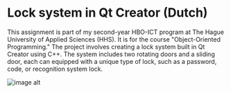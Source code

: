 # Lock system in Qt Creator (Dutch)

This assignment is part of my second-year HBO-ICT program at The Hague University of Applied Sciences (HHS). 
It is for the course "Object-Oriented Programming." The project involves creating a lock system built in Qt Creator using C++. 
The system includes two rotating doors and a sliding door, each can equipped with a unique type of lock, such as a password, code, or recognition system lock.

![image alt](https://github.com/yonglhe/OOP2/blob/a3ab7f03eb98cd80b6d8a9db359b455a075a3a44/lock-system-canvas.png)

